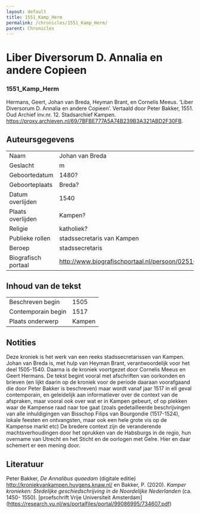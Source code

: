 ```yaml
---
layout: default
title: 1551_Kamp_Herm
permalink: /chronicles/1551_Kamp_Herm/
parent: Chronicles
--- 
```



# Liber Diversorum D. Annalia en andere Copieen 

### 1551_Kamp_Herm 

Hermans, Geert, Johan van Breda, Heyman Brant, en Cornelis Meeus. ‘Liber Diversorum D. Annalia en andere Copieen’. Vertaald door Peter Bakker, 1551. Oud Archief inv.nr. 12. Stadsarchief Kampen. https://proxy.archieven.nl/69/7BFBE777A5A74B239B3A321ABD2F30FB. 

## Auteursgegevens 

| | | 
| --------------- | --------------- | 
| Naam | Johan van Breda | 
| Geslacht | m | 
| Geboortedatum | 1480? | 
| Geboorteplaats | Breda? | 
| Datum overlijden | 1540 | 
| Plaats overlijden | Kampen? | 
| Religie | katholiek? | 
| Publieke rollen | stadssecretaris van Kampen | 
| Beroep | stadssecretaris | 
| Biografisch portaal | http://www.biografischportaal.nl/persoon/02516286 | 

## Inhoud van de tekst 

| | | 
| --------------- | --------------- | 
| Beschreven begin | 1505 | 
| Contemporain begin | 1517 | 
| Plaats onderwerp | Kampen | 


## Notities 

Deze kroniek is het werk van een reeks stadssecretarissen van Kampen. Johan
van Breda is, met hulp van Heyman Brant, verantwoordelijk voor het deel
1505-1540. Daarna is de kroniek voortgezet door Cornelis Meeus en Geert
Hermans. De tekst begint vooral met afschriften van oorkonden en brieven (en lijkt daarin op de kroniek voor de periode daaraan voorafgaand die door Peter Bakker is beschreven) maar wordt vanaf jaar 1517 in ell geval contemporain, en geleidelijk aan informatiever over de context van de afspraken, maar vooral ook over wat er in Kampen gebeurt, of op plekken waar de Kampense raad naar toe gaat (zoals gedetailleerde beschrijvingen van alle inhuldigingen van Bisschop Filips van Bourgondie (1517-1524), lokale feesten en ontvangsten, maar ook een hele grote vis op de Kampense markt etc) De bredere context zijn de veranderende machtsverhoudingen door het oprukken van de Habsburgs in de regio, hun overname van Utrecht en het Sticht en de oorlogen met Gelre. Hier en daar schemert er een mening door.


## Literatuur 


Peter Bakker, _De Annalibus quaedam_ (digitale editie)
<http://kroniekvankampen.huygens.knaw.nl/> en Bakker, P. (2020). _Kamper
kronieken: Stedelijke geschiedschrijving in de Noordelijke Nederlanden_ (ca.
1450- 1550). [proefschrift Vrije Universiteit Amsterdam]
(<https://research.vu.nl/ws/portalfiles/portal/99086995/734607.pdf>)